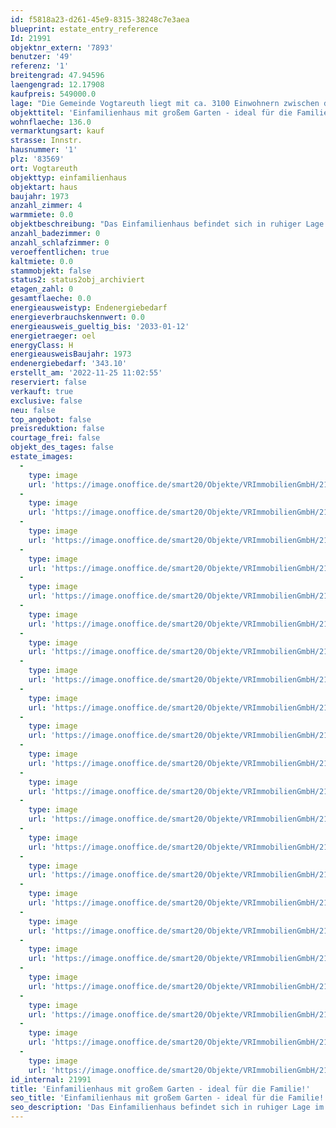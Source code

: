 ```yaml
---
id: f5818a23-d261-45e9-8315-38248c7e3aea
blueprint: estate_entry_reference
Id: 21991
objektnr_extern: '7893'
benutzer: '49'
referenz: '1'
breitengrad: 47.94596
laengengrad: 12.17908
kaufpreis: 549000.0
lage: "Die Gemeinde Vogtareuth liegt mit ca. 3100 Einwohnern zwischen den Städten Rosenheim (ca. 15 km) und Wasserburg am Inn (ca. 13 km).\r\nIn der eher landwirtschaftlich geprägten Gemeinde finden Sie Einkaufsmöglichkeiten, eine Grundschule, sowie eine gute Infrastruktur. Die Lage bietet außerdem viele Möglichkeiten zur Freizeitgestaltung in der Natur; z. B. sind es zum Hofstätter See nur ca. 5 und zum Simssee ca. 15 Autominuten."
objekttitel: 'Einfamilienhaus mit großem Garten - ideal für die Familie!'
wohnflaeche: 136.0
vermarktungsart: kauf
strasse: Innstr.
hausnummer: '1'
plz: '83569'
ort: Vogtareuth
objekttyp: einfamilienhaus
objektart: haus
baujahr: 1973
anzahl_zimmer: 4
warmmiete: 0.0
objektbeschreibung: "Das Einfamilienhaus befindet sich in ruhiger Lage im Ortskern von Vogtareuth und wurde ursprünglich 1973 erbaut. Im Jahr 2015 wurde das Dachgeschoss umgebaut und der Seitengiebel errichtet.\r\n\r\nRaumeinteilung im Erdgeschoss:\r\n* Eingangsbereich/Treppenhaus mit Platz für eine Garderobe und Zugang in das Obergeschoss\r\n* zentraler Flur \r\n* großes Wohnzimmer mit Zugang zur Südterrasse und Kachelofen\r\n* Küche mit einem gemütlichem Essbereich und separater Speisekammer\r\n* Tageslichtbad mit Dusche \r\n* Gäste-WC\r\n* Büro / Zimmer\r\n\r\nRaumeinteilung im Obergeschoss\r\n* zentraler Raum mit Zugang zum Südbalkon\r\n* Tageslichtbad mit Dusche (neu 2015)\r\n* Ankleidebereich/Durchgangsbereich\r\n* Zimmer\r\n* Speicher/Stauraum\r\n\r\nDas Gebäude ist voll unterkellert.\r\n\r\nEine Einzelgarage ist bereits im Kaufpreis inbegriffen."
anzahl_badezimmer: 0
anzahl_schlafzimmer: 0
veroeffentlichen: true
kaltmiete: 0.0
stammobjekt: false
status2: status2obj_archiviert
etagen_zahl: 0
gesamtflaeche: 0.0
energieausweistyp: Endenergiebedarf
energieverbrauchskennwert: 0.0
energieausweis_gueltig_bis: '2033-01-12'
energietraeger: oel
energyClass: H
energieausweisBaujahr: 1973
endenergiebedarf: '343.10'
erstellt_am: '2022-11-25 11:02:55'
reserviert: false
verkauft: true
exclusive: false
neu: false
top_angebot: false
preisreduktion: false
courtage_frei: false
objekt_des_tages: false
estate_images:
  -
    type: image
    url: 'https://image.onoffice.de/smart20/Objekte/VRImmobilienGmbH/21991/ae58c4bc-e1cb-40c5-83bb-31b7d6d8f885.jpg'
  -
    type: image
    url: 'https://image.onoffice.de/smart20/Objekte/VRImmobilienGmbH/21991/966c3883-8cf1-4bfe-ab37-39d14ba1d48b.jpg'
  -
    type: image
    url: 'https://image.onoffice.de/smart20/Objekte/VRImmobilienGmbH/21991/9b2dbfb7-b8b5-4773-9969-383f6174e954.jpg'
  -
    type: image
    url: 'https://image.onoffice.de/smart20/Objekte/VRImmobilienGmbH/21991/b1d4e1eb-ea01-44e9-bef4-c0ef43cc6cac.jpg'
  -
    type: image
    url: 'https://image.onoffice.de/smart20/Objekte/VRImmobilienGmbH/21991/07f7b6dc-a765-4508-8770-1768df30d63f.jpg'
  -
    type: image
    url: 'https://image.onoffice.de/smart20/Objekte/VRImmobilienGmbH/21991/844c8d68-7e27-46b7-a501-fb390ceb71ea.jpg'
  -
    type: image
    url: 'https://image.onoffice.de/smart20/Objekte/VRImmobilienGmbH/21991/f806f916-3d7d-418d-98b1-9aa15d513066.jpg'
  -
    type: image
    url: 'https://image.onoffice.de/smart20/Objekte/VRImmobilienGmbH/21991/8fffac18-6828-4238-9c94-ac519e8b0927.jpg'
  -
    type: image
    url: 'https://image.onoffice.de/smart20/Objekte/VRImmobilienGmbH/21991/b884c2ad-3ea3-4af0-ba44-d2aee01b95f7.jpg'
  -
    type: image
    url: 'https://image.onoffice.de/smart20/Objekte/VRImmobilienGmbH/21991/4ebd9d3b-bf49-433e-a9f9-5a877c450b43.jpg'
  -
    type: image
    url: 'https://image.onoffice.de/smart20/Objekte/VRImmobilienGmbH/21991/86e39851-adc1-4e70-b39e-0e2bdcbbbe48.jpg'
  -
    type: image
    url: 'https://image.onoffice.de/smart20/Objekte/VRImmobilienGmbH/21991/05f15549-73b0-4d16-a8ec-f3d963842745.jpg'
  -
    type: image
    url: 'https://image.onoffice.de/smart20/Objekte/VRImmobilienGmbH/21991/17b715cc-c763-4d97-b513-9e24898d163b.jpg'
  -
    type: image
    url: 'https://image.onoffice.de/smart20/Objekte/VRImmobilienGmbH/21991/f159bc46-41a8-416a-99ea-c51bec4eb07c.jpg'
  -
    type: image
    url: 'https://image.onoffice.de/smart20/Objekte/VRImmobilienGmbH/21991/816c8d53-c828-4a7c-a465-abfc0afbcd16.jpg'
  -
    type: image
    url: 'https://image.onoffice.de/smart20/Objekte/VRImmobilienGmbH/21991/8ee2f9b2-3eba-4d86-bda3-1f7e0ef0fd59.jpg'
  -
    type: image
    url: 'https://image.onoffice.de/smart20/Objekte/VRImmobilienGmbH/21991/09d44e79-b727-4c7a-9c3c-41f6fe7900c4.jpg'
  -
    type: image
    url: 'https://image.onoffice.de/smart20/Objekte/VRImmobilienGmbH/21991/110cc122-4a9d-4450-bc1b-66a8b0a9f195.jpg'
  -
    type: image
    url: 'https://image.onoffice.de/smart20/Objekte/VRImmobilienGmbH/21991/db6da8d5-2590-4995-9705-cebf3d79dd14.jpg'
  -
    type: image
    url: 'https://image.onoffice.de/smart20/Objekte/VRImmobilienGmbH/21991/54e6ab73-8d0b-4c71-8f87-f4519b6980c1.jpg'
  -
    type: image
    url: 'https://image.onoffice.de/smart20/Objekte/VRImmobilienGmbH/21991/1ca7d436-dd1d-4d1e-812c-a262edec58a2.jpg'
  -
    type: image
    url: 'https://image.onoffice.de/smart20/Objekte/VRImmobilienGmbH/21991/d8e07fdd-fffa-4b0d-918a-871352037caf.jpg'
id_internal: 21991
title: 'Einfamilienhaus mit großem Garten - ideal für die Familie!'
seo_title: 'Einfamilienhaus mit großem Garten - ideal für die Familie!'
seo_description: 'Das Einfamilienhaus befindet sich in ruhiger Lage im Ortskern von Vogtareuth und wurde ursprünglich 1973 erbaut. Im Jahr 2015 wurde das Dachgeschoss umgebaut u'
---
```

